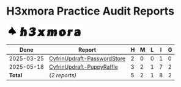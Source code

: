 # H3xmora Practice Audit Reports

<img src="./h3xmora__logo.png" alt="h3xmora" width="200" >

| Done       | Report                                                                                    | H   | M   | L   | I   | G   |
| ---------- | ----------------------------------------------------------------------------------------- | --- | --- | --- | --- | --- |
| 2025-03-25 | [CyfrinUpdraft-PasswordStore](./2025-03-25-password-audit.pdf)                            | 2   | 0   | 0   | 1   | 0   |
| 2025-05-18 | [CyfrinUpdraft-PuppyRaffle](./2025-05-18-puppyRaffle-audit.pdf)                           | 3   | 2   | 1   | 7   | 2   |
| **Total**  |  _(2 reports)_                                                                            | 5   | 2   | 1   | 8   | 2   |
